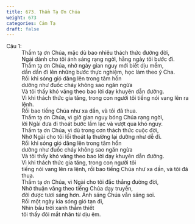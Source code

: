 ```yaml
---
title: 673. Thầm Tạ Ơn Chúa
weight: 673
categories: Cảm Tạ
draft: false
---
```

<dl><dt>Câu 1:</dt><dd data-verse="1">Thầm tạ ơn Chúa, mặc dù bao nhiêu thách thức đường đời, <br/>Ngài dành cho tôi ánh sáng rạng ngời, hằng ngày tôi bước đi. <br/>Thầm tạ ơn Chúa, nhờ ngày gian nguy mới biết dịu mềm, <br/>dần dần đi lên những bước thực nghiệm, học làm theo ý Cha. <br/>Rồi khi sóng gió dâng lên trong tâm hồn <br/>dường như đuốc cháy không sao ngăn ngừa <br/>Và tôi thấy khó vâng theo bao lời dạy khuyên dẫn đường. <br/>Vì khi thách thức gia tăng, trong con người tôi tiếng nói vang lên ra lệnh. <br/>Rồi bao tiếng Chúa như xa dần, và tôi đã thua. <br/>Thầm tạ ơn Chúa, vì giờ gian nguy bóng Chúa rạng ngời, <br/>lời Ngài đưa đi thoát bước lầm lạc và vượt qua khó nguy. <br/>Thầm tạ ơn Chúa, vì dù trong cơn thách thức cuộc đời, <br/>Nhờ Ngài cho tôi lối thoát lạ thường lại dường như dễ đi. <br/>Rồi khi sóng gió dâng lên trong tâm hồn <br/>dường như đuốc cháy không sao ngăn ngừa <br/>Và tôi thấy khó vâng theo bao lời dạy khuyên dẫn đường. <br/>Vì khi thách thức gia tăng, trong con người tôi <br/>tiếng nói vang lên ra lệnh, rồi bao tiếng Chúa như xa dần, và tôi đã thua. <br/>Thầm tạ ơn Chúa, vì Ngài cho tôi đắc thắng đường đời, <br/>Nhờ thuận vâng theo tiếng Chúa dạy truyền, <br/>đời được tươi sáng hơn. Ánh sáng Chúa vẫn sáng soi. <br/>Rồi một ngày kia sóng gió tan đi, <br/>Nhìn bầu trời xanh thắm thiết <br/>tôi thấy đôi mắt nhân từ dịu êm. </dd></dl>